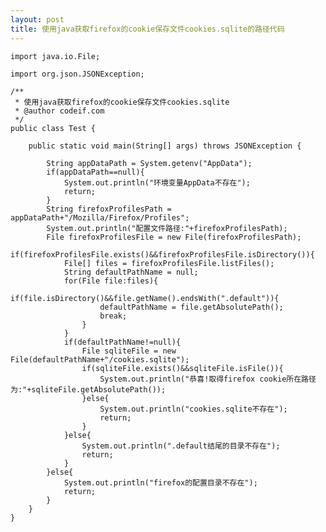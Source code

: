 ```yaml
---
layout: post
title: 使用java获取firefox的cookie保存文件cookies.sqlite的路径代码
---
```



    import java.io.File;

    import org.json.JSONException;

    /**
     * 使用java获取firefox的cookie保存文件cookies.sqlite
     * @author codeif.com
     */
    public class Test {

        public static void main(String[] args) throws JSONException {

            String appDataPath = System.getenv("AppData");
            if(appDataPath==null){
                System.out.println("环境变量AppData不存在");
                return;
            }
            String firefoxProfilesPath = appDataPath+"/Mozilla/Firefox/Profiles";
            System.out.println("配置文件路径:"+firefoxProfilesPath);
            File firefoxProfilesFile = new File(firefoxProfilesPath);
            if(firefoxProfilesFile.exists()&&firefoxProfilesFile.isDirectory()){
                File[] files = firefoxProfilesFile.listFiles();
                String defaultPathName = null;
                for(File file:files){
                    if(file.isDirectory()&&file.getName().endsWith(".default")){
                        defaultPathName = file.getAbsolutePath();
                        break;
                    }
                }
                if(defaultPathName!=null){
                    File sqliteFile = new File(defaultPathName+"/cookies.sqlite");
                    if(sqliteFile.exists()&&sqliteFile.isFile()){
                        System.out.println("恭喜!取得firefox cookie所在路径为:"+sqliteFile.getAbsolutePath());
                    }else{
                        System.out.println("cookies.sqlite不存在");
                        return;
                    }
                }else{
                    System.out.println(".default结尾的目录不存在");
                    return;
                }
            }else{
                System.out.println("firefox的配置目录不存在");
                return;
            }
        }
    }